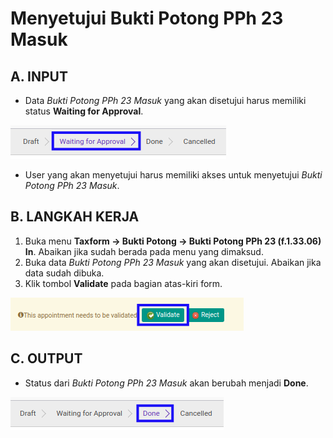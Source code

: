 # Menyetujui Bukti Potong PPh 23 Masuk

## A. INPUT

* Data *Bukti Potong PPh 23 Masuk* yang akan disetujui harus memiliki status **Waiting for Approval**.

![](../../img/bukpot-pph-23-masuk/status-waiting-for-approval.png)

* User yang akan menyetujui harus memiliki akses untuk menyetujui *Bukti Potong PPh 23 Masuk*.

## B. LANGKAH KERJA

1. Buka menu **Taxform -> Bukti Potong -> Bukti Potong PPh 23 (f.1.33.06) In**. Abaikan jika sudah berada pada menu yang dimaksud.
2. Buka data *Bukti Potong PPh 23 Masuk* yang akan disetujui. Abaikan jika data sudah dibuka.
3. Klik tombol **Validate** pada bagian atas-kiri form.

![](../../img/bukpot-pph-23-masuk/tombol-validate.png)

## C. OUTPUT

* Status dari *Bukti Potong PPh 23 Masuk* akan berubah menjadi **Done**.

![](../../img/bukpot-pph-23-masuk/status-done.png)
